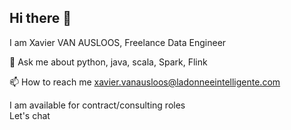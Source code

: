 ## Hi there 👋
I am Xavier VAN AUSLOOS, Freelance Data Engineer

💬 Ask me about python, java, scala, Spark, Flink

📫 How to reach me xavier.vanausloos@ladonneeintelligente.com

I am available for contract/consulting roles
<br>
Let's chat 

